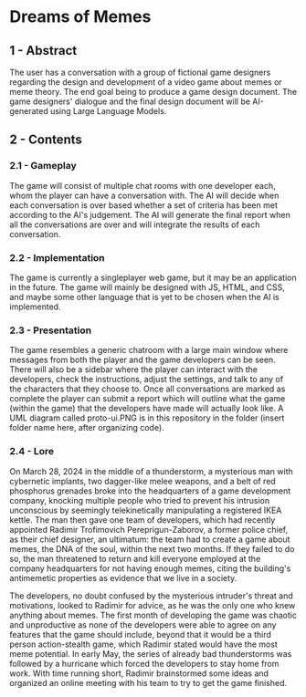 # Dreams of Memes

## 1 - Abstract
The user has a conversation with a group of fictional game designers regarding the design and development of a video game about memes or meme theory. The end goal being to produce a game design document. The game designers' dialogue and the final design document will be AI-generated using Large Language Models.

## 2 - Contents

### 2.1 - Gameplay
The game will consist of multiple chat rooms with one developer each, whom the player can have a conversation with. The AI will decide when each conversation is over based whether a set of criteria has been met according to the AI's judgement. The AI will generate the final report when all the conversations are over and will integrate the results of each conversation.

### 2.2 - Implementation
The game is currently a singleplayer web game, but it may be an application in the future. The game will mainly be designed with JS, HTML, and CSS, and maybe some other language that is yet to be chosen when the AI is implemented.

### 2.3 - Presentation
The game resembles a generic chatroom with a large main window where messages from both the player and the game developers can be seen. There will also be a sidebar where the player can interact with the developers, check the instructions, adjust the settings, and talk to any of the characters that they choose to. Once all conversations are marked as complete the player can submit a report which will outline what the game (within the game) that the developers have made will actually look like. A UML diagram called proto-ui.PNG is in this repository in the folder (insert folder name here, after organizing code).

### 2.4 - Lore
On March 28, 2024 in the middle of a thunderstorm, a mysterious man with cybernetic implants, two dagger-like melee weapons, and a belt of red phosphorus grenades broke into the headquarters of a game development company, knocking multiple people who tried to prevent his intrusion unconscious by seemingly telekinetically manipulating a registered IKEA kettle. The man then gave one team of developers, which had recently appointed Radimir Trofimovich Pereprigun-Zaborov, a former police chief, as their chief designer, an ultimatum: the team had to create a game about memes, the DNA of the soul, within the next two months. If they failed to do so, the man threatened to return and kill everyone employed at the company headquarters for not having enough memes, citing the building's antimemetic properties as evidence that we live in a society.

The developers, no doubt confused by the mysterious intruder's threat and motivations, looked to Radimir for advice, as he was the only one who knew anything about memes. The first month of developing the game was chaotic and unproductive as none of the developers were able to agree on any features that the game should include, beyond that it would be a third person action-stealth game, which Radimir stated would have the most meme potential. In early May, the series of already bad thunderstorms was followed by a hurricane which forced the developers to stay home from work. With time running short, Radimir brainstormed some ideas and organized an online meeting with his team to try to get the game finished.
